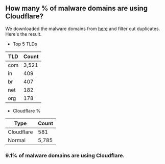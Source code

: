 ## How many % of malware domains are using Cloudflare?


We downloaded the malware domains from [here](https://urlhaus.abuse.ch) and filter out duplicates.
Here's the result.


[//]: # (start replacement)


- Top 5 TLDs

| TLD | Count |
| --- | --- |
| com | 3,521 |
| in | 409 |
| br | 407 |
| net | 182 |
| org | 178 |


- Cloudflare %

| Type | Count |
| --- | --- |
| Cloudflare | 581 |
| Normal | 5,785 |


### 9.1% of malware domains are using Cloudflare.